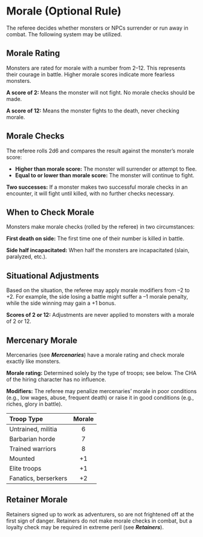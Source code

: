 # Morale (Optional Rule)

The referee decides whether monsters or NPCs surrender or run away in combat. The following system may be utilized.

## Morale Rating

Monsters are rated for morale with a number from 2–12. This represents their courage in battle. Higher morale scores indicate more fearless monsters.

**A score of 2:** Means the monster will not fight. No morale checks should be made.

**A score of 12:** Means the monster fights to the death, never checking morale.

## Morale Checks

The referee rolls 2d6 and compares the result against the monster’s morale score:

- **Higher than morale score:** The monster will surrender or attempt to flee.
- **Equal to or lower than morale score:** The monster will continue to fight.

**Two successes:** If a monster makes two successful morale checks in an encounter, it will fight until killed, with no further checks necessary.

## When to Check Morale

Monsters make morale checks (rolled by the referee) in two circumstances:

**First death on side:** The first time one of their number is killed in battle.

**Side half incapacitated:** When half the monsters are incapacitated (slain, paralyzed, etc.).

## Situational Adjustments

Based on the situation, the referee may apply morale modifiers from –2 to +2. For example, the side losing a battle might suffer a –1 morale penalty, while the side winning may gain a +1 bonus.

**Scores of 2 or 12:** Adjustments are never applied to monsters with a morale of 2 or 12.

## Mercenary Morale

Mercenaries (see ***Mercenaries***) have a morale rating and check morale exactly like monsters.

**Morale rating:** Determined solely by the type of troops; see below. The CHA of the hiring character has no influence.

**Modifiers:** The referee may penalize mercenaries’ morale in poor conditions (e.g., low wages, abuse, frequent death) or raise it in good conditions (e.g., riches, glory in battle).

| Troop Type           | Morale |
| :------------------- | :----: |
| Untrained, militia   |   6    |
| Barbarian horde      |   7    |
| Trained warriors     |   8    |
| Mounted              |   +1   |
| Elite troops         |   +1   |
| Fanatics, berserkers |   +2   |

## Retainer Morale

Retainers signed up to work as adventurers, so are not frightened off at the first sign of danger. Retainers do not make morale checks in combat, but a loyalty check may be required in extreme peril (see ***Retainers***).